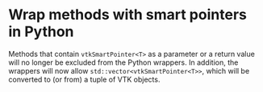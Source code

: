 # Wrap methods with smart pointers in Python

Methods that contain `vtkSmartPointer<T>` as a parameter or a return value
will no longer be excluded from the Python wrappers.  In addition, the
wrappers will now allow `std::vector<vtkSmartPointer<T>>`, which will be
converted to (or from) a tuple of VTK objects.
